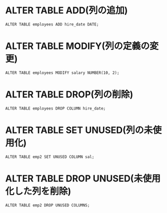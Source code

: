 # ALTER TABLE ADD(列の追加)
`ALTER TABLE employees ADD hire_date DATE;`
# ALTER TABLE MODIFY(列の定義の変更)
`ALTER TABLE employees MODIFY salary NUMBER(10, 2);`
# ALTER TABLE DROP(列の削除)
`ALTER TABLE employees DROP COLUMN hire_date;`
# ALTER TABLE SET UNUSED(列の未使用化)
`ALTER TABLE emp2 SET UNUSED COLUMN sal;`
# ALTER TABLE DROP UNUSED(未使用化した列を削除)
`ALTER TABLE emp2 DROP UNUSED COLUMNS;`
